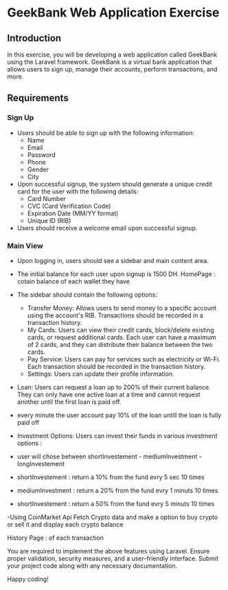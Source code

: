 # GeekBank Web Application Exercise

## Introduction

In this exercise, you will be developing a web application called GeekBank using the Laravel framework. GeekBank is a virtual bank application that allows users to sign up, manage their accounts, perform transactions, and more.

## Requirements

### Sign Up

- Users should be able to sign up with the following information:
  - Name
  - Email
  - Password
  - Phone
  - Gender
  - City
- Upon successful signup, the system should generate a unique credit card for the user with the following details:
  - Card Number
  - CVC (Card Verification Code)
  - Expiration Date (MM/YY format)
  - Unique ID (RIB)
- Users should receive a welcome email upon successful signup.

### Main View

- Upon logging in, users should see a sidebar and main content area.
- The initial balance for each user upon signup is 1500 DH.
HomePage : cotain balance  of each wallet they have 
- The sidebar should contain the following options:
  - Transfer Money: Allows users to send money to a specific account using the account's RIB. Transactions should be recorded in a transaction history.
  - My Cards: Users can view their credit cards, block/delete existing cards, or request additional cards. Each user can have a maximum of 2 cards, and they can distribute their balance between the two cards.
  - Pay Service: Users can pay for services such as electricity or Wi-Fi. Each transaction should be recorded in the transaction history.
  - Settings: Users can update their profile information.

- Loan: Users can request a loan up to 200% of their current balance. They can only have one active loan at a time and cannot request another until the first loan is paid off.
- every minute  the user account  pay 10% of the loan untill the loan is fully paid off

- Investment Options: Users can invest their funds in various investment options :
-  user will chose  between  shortInvestement  - mediumInvestment - longInvestement
-  shortInvestement : return a 10%  from the fund evry 5 sec  10 times
-  mediumInvestment : return a 20%  from the fund evry 1 minuts  10 times
-  shortInvestement : return a 50%  from the fund evry 5 minuts  10 times

-Using CoinMarket Api Fetch Crypto data and make a  option to buy crypto or sell it  and display each crypto balance 

History Page : of each transaction



You are required to implement the above features using Laravel. Ensure proper validation, security measures, and a user-friendly interface. Submit your project code along with any necessary documentation.

Happy coding!